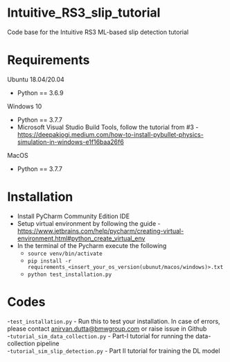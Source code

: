 # Intuitive_RS3_slip_tutorial
Code base for the Intuitive RS3 ML-based slip detection tutorial

# Requirements
Ubuntu 18.04/20.04
 - Python == 3.6.9 

Windows 10 
 - Python == 3.7.7
 - Microsoft Visual Studio Build Tools, follow the tutorial from #3 - https://deepakjogi.medium.com/how-to-install-pybullet-physics-simulation-in-windows-e1f16baa26f6
 
MacOS
- Python == 3.7.7

# Installation
- Install PyCharm Community Edition IDE
- Setup virtual environment by following the guide - https://www.jetbrains.com/help/pycharm/creating-virtual-environment.html#python_create_virtual_env
- In the terminal of the Pycharm execute the following
  - `source venv/bin/activate`
  - `pip install -r requirements_<insert_your_os_version(ubunut/macos/windows)>.txt`
  - `python test_installation.py`

# Codes
-`test_installation.py` - Run this to test your installation. In case of errors, please contact anirvan.dutta@bmwgroup.com or raise issue in Github \
-`tutorial_sim_data_collection.py` - Part-I tutorial for running the data-collection pipeline \
-`tutorial_sim_slip_detection.py` - Part II tutorial for training the DL model
